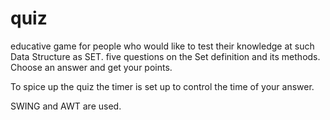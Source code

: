 # quiz 
educative game for people who would like to test their knowledge at such Data Structure as SET.
five questions on the Set definition and its methods.
Choose an answer and get your points. 

To spice up the quiz the timer is set up to control the time of your answer.

SWING and AWT are used.
